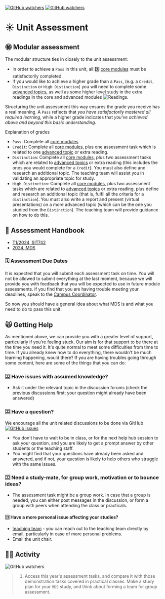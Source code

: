 [![GitHub watchers](https://img.shields.io/badge/tulip--lab-Modern--Data--Science-brightgreen)](../README.md)
[![GitHub watchers](https://img.shields.io/badge/Module-Induction-orange)](README.md)

# :sunny: Unit Assessment

## :secret: Modular assessment

The modular structure ties in closely to the unit assessment:

- In order to achieve a `Pass` in this unit, all :three: [core modules](M00C-Logistics.md#core-modules) must be satisfactorily completed.
- If you would like to achieve a higher grade than a `Pass`, (e.g. a `Credit`, `Distinction` or `High Distinction`) you will need to complete some [advanced topics](M00C-Logistics.md#advanced-modules), as well as some higher level study in the extra readings in the core and advanced modules ![Readings](https://img.shields.io/badge/MDS-Readings-red).

Structuring the unit assessment this way ensures the grade you receive has a real meaning. A `Pass` reflects that *you have satisfactorily mastered all required learning*, while a higher grade indicates that *you've achieved above and beyond this basic understanding*.

Explanation of grades

- `Pass`: Complete all [core modules](M00C-Logistics.md#core-modules).
- `Credit`: Complete all [core modules](M00C-Logistics.md#core-modules), plus one assessment task which is related to one [advanced topic](M00C-Logistics.md#advanced-modules) or extra reading.
- `Distinction`: Complete all [core modules](M00C-Logistics.md#core-modules), plus two assessment tasks which are related to [advanced topics](M00C-Logistics.md#advanced-modules) or extra reading (this includes the ones you would complete for a `Credit`). You must also define and research an additional topic. The teaching team will assist you in validating an appropriate topic for study.
- `High Distinction`: Complete all [core modules](M00C-Logistics.md#core-modules), plus two assessment tasks which are related to [advanced topics](M00C-Logistics.md#advanced-modules) or extra reading, plus define and research an additional topic (that is, fulfil all the criteria for a `distinction`). You must also write a report and present (virtual presentations) on a more advanced topic (which can be the one you studied from the `Distinction`). The teaching team will provide guidance on how to do this. 

## :orange_book: Assessment Handbook

- [T1/2024, SIT742](https://github.com/tulip-lab/handouts/blob/main/mds/SIT742M02A.pdf)  
- [2024, MDS](https://github.com/tulip-lab/handouts/blob/main/mds/SIT742M02B.pdf)  


### :spiral_calendar: Assessment Due Dates

It is expected that you will submit each assessment task on time. You will not be allowed to submit everything at the last moment, because we will provide you with feedback that you will be expected to use in future module assessments. If you find that you are having trouble meeting your deadlines, speak to the [Campus Coordinator](M00B-Team.md#unit-team-contacts). 

So now you should have a general idea about what MDS is and what you need to do to pass this unit.


##  :scream_cat: Getting Help

As mentioned above, we can provide you with a greater level of support, particularly if you're feeling stuck. Our aim is for that support to be there at the time you need it. It's quite normal to meet some difficulties from time to time. If you already knew how to do everything, there wouldn't be much learning happening, would there? If you are having troubles going through some content, here are some of the things that you can do:

### :koko: Have issues with assumed knowledge?

-  Ask it under the relevant topic in the discussion forums (check the previous discussions first: your question might already have been answered) 


### :koko: Have a question?

We encourage all the unit related discussions to be done via GitHub 
[![GitHub issues](https://img.shields.io/github/issues/tulip-lab/Modern-Data-Science)](https://github.com/tulip-lab/Modern-Data-Science)
- You don't have to wait to be in class, or for the next help hub session to ask your question, and you are likely to get a prompt answer by other students or the teaching staff. 
- You might find that your questions have already been asked and answered, and if not, your question is likely to help others who struggle with the same issues.

### :koko: Need a study-mate, for group work, motivation or to bounce ideas?

- The assessment task might be a group work. In case that a group is needed, you can either post messages in the discussion, or form a group with peers when attending the class or practicals.
#### :koko: Have a more personal issue affecting your studies?

- [teaching team](M00B-Team.md#unit-team-contacts) - you can reach out to the teaching team directly by email, particularly in case of more personal problems.
- Email the unit chair.


## :biking_man: Activity

![GitHub watchers](https://img.shields.io/badge/MDS-Learning--Activity-yellow)
> 1. Access this year's assessment tasks, and compare it with those demonstration tasks covered in practical classes. Make a study plan for your `MDS` study, and think about forming a team for group assessment. 

